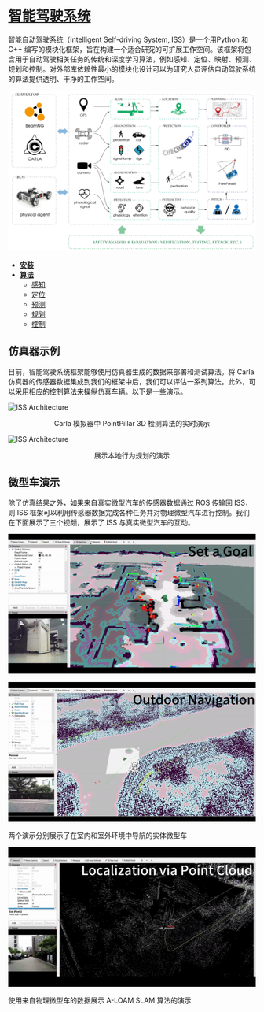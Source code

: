 # [智能驾驶系统](https://tis.ios.ac.cn/iss/) 

智能自动驾驶系统（Intelligent Self-driving System, ISS）是一个用Python 和 C++ 编写的模块化框架，旨在构建一个适合研究的可扩展工作空间。该框架将包含用于自动驾驶相关任务的传统和深度学习算法，例如感知、定位、映射、预测、规划和控制。对外部库依赖性最小的模块化设计可以为研究人员评估自动驾驶系统的算法提供透明、干净的工作空间。

![ISS Architecture](img/ecosys_iss/ISS_Framework.png)

* [__安装__](iss_install.md)
* [__算法__](iss_install.md)
    * [感知](algorithms/perception.md)
    * [定位](algorithms/localization.md)
    * [预测](algorithms/prediction.md)
    * [规划](algorithms/planning.md)
    * [控制](algorithms/control.md)



## 仿真器示例

目前，智能驾驶系统框架能够使用仿真器生成的数据来部署和测试算法。将 Carla 仿真器的传感器数据集成到我们的框架中后，我们可以评估一系列算法。此外，可以采用相应的控制算法来操纵仿真车辆。以下是一些演示。

<!-- ![type:video](img/ecosys_iss/following_1.mp4) --> 
![ISS Architecture](img/ecosys_iss/following_1.gif)
<center> Carla 模拟器中 PointPillar 3D 检测算法的实时演示 </center>
<p> </p>

![ISS Architecture](img/ecosys_iss/local_planning.gif)

<center> 展示本地行为规划的演示 </center>
<p> </p>


## 微型车演示
除了仿真结果之外，如果来自真实微型汽车的传感器数据通过 ROS 传输回 ISS，则 ISS 框架可以利用传感器数据完成各种任务并对物理微型汽车进行控制。我们在下面展示了三个视频，展示了 ISS 与真实微型汽车的互动。

![ISS Architecture](img/ecosys_iss/nav_indoor_small.gif)

![ISS Architecture](img/ecosys_iss/nav_outdoor_small.gif)

两个演示分别展示了在室内和室外环境中导航的实体微型车

![ISS Architecture](img/ecosys_iss/localization_aloam_small.gif)

使用来自物理微型车的数据展示 A-LOAM SLAM 算法的演示

